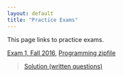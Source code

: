 ```yaml
---
layout: default
title: "Practice Exams"
---
```


This page links to practice exams.

[Exam 1, Fall 2016](cs201-fall2016-exam01.pdf), [Programming zipfile](CS201_Exam01.zip)

> [Solution (written questions)](cs201-fall2016-exam01-solution.pdf)
